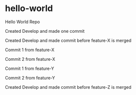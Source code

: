 # hello-world
Hello World Repo

Created Develop and made one commit

Created Develop and made commit before feature-X is merged

Commit 1 from feature-X

Commit 2 from feature-X

Commit 1 from feature-Y

Commit 2 from feature-Y

Created Develop and made commit before feature-Z is merged